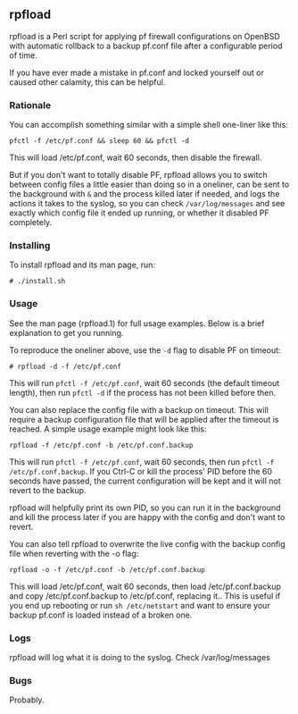 ## rpfload

rpfload is a Perl script for applying pf firewall configurations on OpenBSD with automatic rollback to a backup pf.conf file after a configurable period of time.

If you have ever made a mistake in pf.conf and locked yourself out or caused other calamity, this can be helpful.

### Rationale

You can accomplish something similar with a simple shell one-liner like this:

```
pfctl -f /etc/pf.conf && sleep 60 && pfctl -d
```

This will load /etc/pf.conf, wait 60 seconds, then disable the firewall. 

But if you don't want to totally disable PF, rpfload allows you to switch between config files a little easier than doing so in a oneliner, 
can be sent to the background with `&` and the process killed later if needed, and logs the actions it takes to the syslog,
so you can check `/var/log/messages` and see exactly which config file it ended up running, or whether it disabled PF completely. 

### Installing

To install rpfload and its man page, run:
```
# ./install.sh
```

### Usage

See the man page (rpfload.1) for full usage examples. Below is a brief explanation
to get you running. 

To reproduce the oneliner above, use the `-d` flag to disable PF on timeout:
```
# rpfload -d -f /etc/pf.conf
```
This will run `pfctl -f /etc/pf.conf`, wait 60 seconds (the default timeout length), then run `pfctl -d` if the process has not been killed before then.

You can also replace the config file with a backup on timeout. This will require a backup configuration file that will be applied after the timeout is reached. A simple usage example might look like this:
 
```
rpfload -f /etc/pf.conf -b /etc/pf.conf.backup
```

This will run `pfctl -f /etc/pf.conf`, wait 60 seconds, then run `pfctl -f /etc/pf.conf.backup`. If you Ctrl-C or kill the process' PID before the 60 seconds have passed, the current configuration will be kept and it will not revert to the backup.

rpfload will helpfully print its own PID, so you can run it in the background and kill the process later if you are happy with the config and don't want to revert.

You can also tell rpfload to overwrite the live config with the backup config file when reverting with the -o flag:

```
rpfload -o -f /etc/pf.conf -b /etc/pf.conf.backup
```

This will load /etc/pf.conf, wait 60 seconds, then load /etc/pf.conf.backup and copy /etc/pf.conf.backup to /etc/pf.conf, replacing it.. 
This is useful if you end up rebooting or run `sh /etc/netstart` and want to ensure your backup pf.conf is loaded instead of a broken one.

### Logs

rpfload will log what it is doing to the syslog. Check /var/log/messages
 
### Bugs

Probably.

